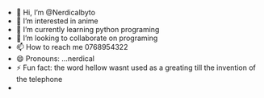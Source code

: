 - 👋 Hi, I’m @Nerdicalbyto
- 👀 I’m interested in anime
- 🌱 I’m currently learning python programing
- 💞️ I’m looking to collaborate on programing
- 📫 How to reach me 0768954322
- 😄 Pronouns: ...nerdical
- ⚡ Fun fact: the word hellow wasnt used as a greating till the invention of the telephone
- 

<!---
Nerdicalbyto/Nerdicalbyto is a ✨ special ✨ repository because its `README.md` (this file) appears on your GitHub profile.
You can click the Preview link to take a look at your changes.
--->
